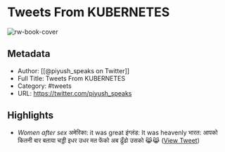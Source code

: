 # Tweets From KUBERNETES

![rw-book-cover](https://pbs.twimg.com/profile_images/1602708715802542080/s5O3OEYU.jpg)

## Metadata
- Author: [[@piyush_speaks on Twitter]]
- Full Title: Tweets From KUBERNETES
- Category: #tweets
- URL: https://twitter.com/piyush_speaks

## Highlights
- *Women after sex*
  अमेरिका: it was great
  इंग्लंड: It was heavenly
  भारत: आपको कितनी बार बताया चड्डी इधर उधर मत फेंको अब ढुँढो उसको 
  😹😹 ([View Tweet](https://twitter.com/piyush_speaks/status/1166002280501370880))
